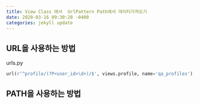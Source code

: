 ```yaml
---
title: View Class 에서  UrlPattern Path에서 데이터가져오기
date: 2020-03-16 09:30:28 -0400
categories: jekyll update
---
```


## URL을 사용하는 방법

urls.py

```python
url(r'^profile/(?P<user_id>\d+)/$', views.profile, name='qa_profiles'),
```

## PATH을 사용하는 방법